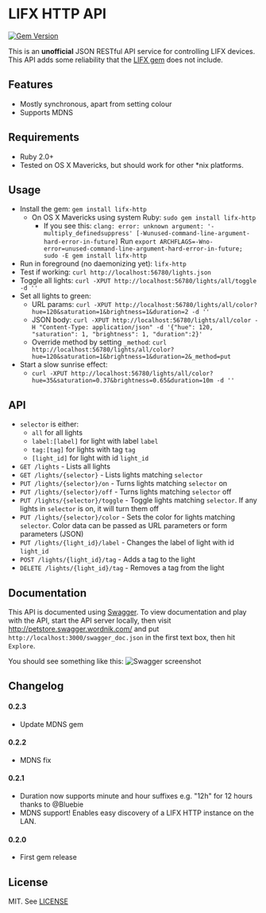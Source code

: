 # LIFX HTTP API

[![Gem Version](https://badge.fury.io/rb/lifx-http.png)](https://rubygems.org/gems/lifx-http) 

This is an **unofficial** JSON RESTful API service for controlling LIFX devices. This API adds some reliability that the [LIFX gem](https://github.com/LIFX/lifx-gem) does not include.

## Features

* Mostly synchronous, apart from setting colour
* Supports MDNS

## Requirements

* Ruby 2.0+
* Tested on OS X Mavericks, but should work for other *nix platforms.

## Usage

* Install the gem: `gem install lifx-http`
  * On OS X Mavericks using system Ruby: `sudo gem install lifx-http`
    * If you see this: `clang: error: unknown argument: '-multiply_definedsuppress' [-Wunused-command-line-argument-hard-error-in-future]`
      Run `export ARCHFLAGS=-Wno-error=unused-command-line-argument-hard-error-in-future; sudo -E gem install lifx-http`
* Run in foreground (no daemonizing yet): `lifx-http`
* Test if working: `curl http://localhost:56780/lights.json`
* Toggle all lights: `curl -XPUT http://localhost:56780/lights/all/toggle -d ''`
* Set all lights to green:
  * URL params: `curl -XPUT http://localhost:56780/lights/all/color?hue=120&saturation=1&brightness=1&duration=2 -d ''`
  * JSON body: `curl -XPUT http://localhost:56780/lights/all/color -H "Content-Type: application/json" -d '{"hue": 120, "saturation": 1, "brightness": 1, "duration":2}'`
  * Override method by setting `_method`: `curl http://localhost:56780/lights/all/color?hue=120&saturation=1&brightness=1&duration=2&_method=put`
* Start a slow sunrise effect:
  * `curl -XPUT http://localhost:56780/lights/all/color?hue=35&saturation=0.37&brightness=0.65&duration=10m -d ''`

## API

* `selector` is either:
  * `all` for all lights
  * `label:[label]` for light with label `label`
  * `tag:[tag]` for lights with tag `tag`
  * `[light_id]` for light with id `light_id`
* `GET /lights` - Lists all lights
* `GET /lights/{selector}` - Lists lights matching `selector`
* `PUT /lights/{selector}/on` - Turns lights matching `selector` on
* `PUT /lights/{selector}/off` - Turns lights matching `selector` off
* `PUT /lights/{selector}/toggle` - Toggle lights matching `selector`. If any lights in `selector` is on, it will turn them off
* `PUT /lights/{selector}/color` - Sets the color for lights matching `selector`. Color data can be passed as URL parameters or form parameters (JSON)
* `PUT /lights/{light_id}/label` - Changes the label of light with id `light_id`
* `POST /lights/{light_id}/tag` - Adds a tag to the light
* `DELETE /lights/{light_id}/tag` - Removes a tag from the light

## Documentation

This API is documented using [Swagger](https://github.com/wordnik/swagger-ui).
To view documentation and play with the API, start the API server locally, then visit http://petstore.swagger.wordnik.com/ and put `http://localhost:3000/swagger_doc.json` in the first text box, then hit `Explore`.

You should see something like this:
![Swagger screenshot](doc.png)

## Changelog

#### 0.2.3

- Update MDNS gem

#### 0.2.2

- MDNS fix

#### 0.2.1

- Duration now supports minute and hour suffixes e.g. "12h" for 12 hours thanks to @Bluebie
- MDNS support! Enables easy discovery of a LIFX HTTP instance on the LAN.

#### 0.2.0

- First gem release

## License

MIT. See [LICENSE](LICENSE)
